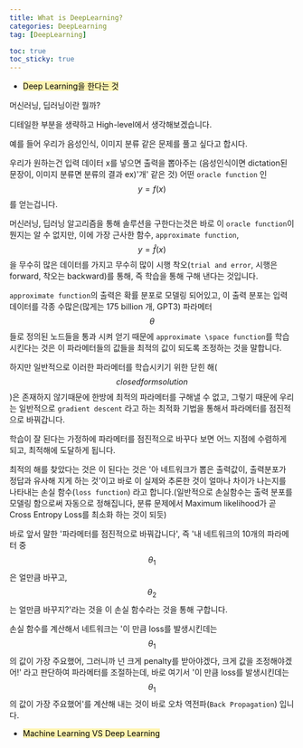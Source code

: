 ```yaml
---
title: What is DeepLearning?
categories: DeepLearning
tag: [DeepLearning]

toc: true
toc_sticky: true
---
```


- <mark style='background-color: #fff5b1'> Deep Learning을 한다는 것 </mark>

머신러닝, 딥러닝이란 뭘까?

디테일한 부분을 생략하고 High-level에서 생각해보겠습니다.


예를 들어 우리가 음성인식, 이미지 분류 같은 문제를 풀고 싶다고 합시다.


우리가 원하는건 입력 데이터 x를 넣으면 출력을 뽑아주는 (음성인식이면 dictation된 문장이, 이미지 분류면 분류의 결과 ex)'개' 같은 것) 어떤 ```oracle function``` 인 $$y=f(x)$$를 얻는겁니다.


머신러닝, 딥러닝 알고리즘을 통해 솔루션을 구한다는것은 바로 이 ```oracle function```이 뭔지는 알 수 없지만, 이에 가장 근사한 함수, ```approximate function```, $$y=\hat{f}(x)$$을 무수히 많은 데이터를 가지고 
무수히 많이 시행 착오(```trial and error```, 시행은 forward, 착오는 backward)를 통해, 즉 학습을 통해 구해 낸다는 것입니다.


```approximate function```의 출력은 확률 분포로 모델링 되어있고, 이 출력 분포는 입력 데이터를 각종 수많은(많게는 175 billion 개, GPT3) 파라메터 $$\theta$$들로 정의된 노드들을 
통과 시켜 얻기 때문에 ```approximate \space function```를 학습시킨다는 것은 이 파라메터들의 값들을 최적의 값이 되도록 조정하는 것을 말합니다.


하지만 일반적으로 이러한 파라메터를 학습시키기 위한 닫힌 해($$closed form solution$$)은 존재하지 않기때문에 한방에 최적의 파라메터를 구해낼 수 없고,
그렇기 때문에 우리는 일반적으로 ```gradient descent``` 라고 하는 최적화 기법을 통해서 파라메터를 점진적으로 바꿔갑니다.

학습이 잘 된다는 가정하에 파라메터를 점진적으로 바꾸다 보면 어느 지점에 수렴하게 되고, 최적해에 도달하게 됩니다.

최적의 해를 찾았다는 것은 이 된다는 것은 '아 네트워크가 뽑은 출력값이, 출력분포가 정답과 유사해 지게 하는 것'이고 바로 이 실제와 추론한 것이 얼마나 차이가 나는지를 나타내는 손실 함수(```loss function```) 라고 합니다.(일반적으로 손실함수는 출력 분포를 모델링 함으로써 자동으로 정해집니다, 분류 문제에서 Maximum likelihood가 곧 Cross Entropy Loss를 최소화 하는 것이 되듯)  

바로 앞서 말한 '파라메터를 점진적으로 바꿔갑니다', 즉 '내 네트워크의 10개의 파라메터 중 $$\theta_1$$은 얼만큼 바꾸고, $$\theta_2$$는 얼만큼 바꾸지?'라는 것을 이 손실 함수라는 것을 통해 구합니다.


손실 함수를 계산해서 네트워크는 '이 만큼 loss를 발생시킨데는 $$\theta_1$$의 값이 가장 주요했어, 그러니까 넌 크게 penalty를 받아야겠다, 크게 값을 조정해야겠어!' 라고 판단하여 파라메터를 조절하는데,
바로 여기서 '이 만큼 loss를 발생시킨데는 $$\theta_1$$의 값이 가장 주요했어'를 계산해 내는 것이 바로 오차 역전파(```Back Propagation```) 입니다. 


- <mark style='background-color: #fff5b1'> Machine Learning VS Deep Learning </mark>
